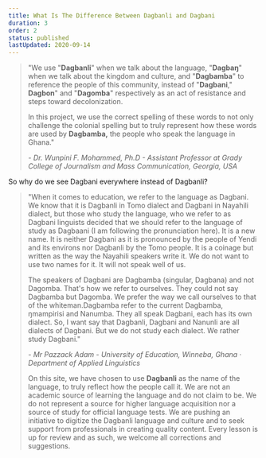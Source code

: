 ```yaml
---
title: What Is The Difference Between Dagbanli and Dagbani
duration: 3
order: 2
status: published
lastUpdated: 2020-09-14
---
```


> "We use "**Dagbanli**" when we talk about the language, "**Dagbaŋ**" when we talk about the kingdom and culture, and "**Dagbamba**" to reference the people of this community, instead of "**Dagbani**," **Dagbon**" and "**Dagomba**" respectively as an act of resistance and steps toward decolonization.
> 
> In this project, we use the correct spelling of these words to not only challenge the colonial spelling but to truly represent how these words are used by **Dagbamba,** the people who speak the language in Ghana."
> 
> _\- Dr. Wunpini F. Mohammed, Ph.D - Assistant Professor at Grady College of Journalism and Mass Communication, Georgia, USA_

So why do we see Dagbani everywhere instead of Dagbanli?

> "When it comes to education, we refer to the language as Dagbani. We know that it is Dagbanli in Tomo dialect and Dagbani in Nayahili dialect, but those who study the language, who we refer to as Dagbani linguists decided that we should refer to the language of study as Dagbaani (I am following the pronunciation here). It is a new name. It is neither Dagbani as it is pronounced by the people of Yendi and its environs nor Dagbanli by the Tomo people. It is a coinage but written as the way the Nayahili speakers write it. We do not want to use two names for it. It will not speak well of us.
> 
> The speakers of Dagbani are Dagbamba (singular, Dagbana) and not Dagomba. That's how we refer to ourselves. They could not say Dagbamba but Dagomba. We prefer the way we call ourselves to that of the whiteman.Dagbamba refer to the current Dagbamba, ŋmampirisi and Nanumba. They all speak Dagbani, each has its own dialect. So, I want say that Dagbanli, Dagbani and Nanunli are all dialects of Dagbani. But we do not study each dialect. We rather study Dagbani."
> 
> \- _Mr Pazzack Adam - University of Education, Winneba, Ghana · Department of Applied Linguistics_
> 
> On this site, we have chosen to use **Dagbanli** as the name of the language, to truly reflect how the people call it. We are not an academic source of learning the language and do not claim to be. We do not represent a source for higher language acquisition nor a source of study for official language tests. We are pushing an initiative to digitize the Dagbanli language and culture and to seek support from professionals in creating quality content. Every lesson is up for review and as such, we welcome all corrections and suggestions.